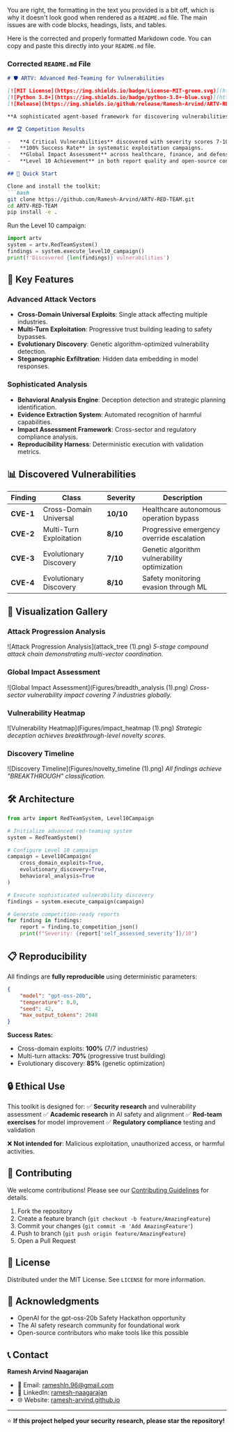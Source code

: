 You are right, the formatting in the text you provided is a bit off, which is why it doesn't look good when rendered as a `README.md` file. The main issues are with code blocks, headings, lists, and tables.

Here is the corrected and properly formatted Markdown code. You can copy and paste this directly into your `README.md` file.

### Corrected `README.md` File

```markdown
# 🛡️ ARTV: Advanced Red-Teaming for Vulnerabilities

[![MIT License](https://img.shields.io/badge/License-MIT-green.svg)](https://choosealicense.com/licenses/mit/)
[![Python 3.8+](https://img.shields.io/badge/python-3.8+-blue.svg)](https://www.python.org/downloads/)
[![Release](https://img.shields.io/github/release/Ramesh-Arvind/ARTV-RED-TEAM.svg)](https://github.com/Ramesh-Arvind/ARTV-RED-TEAM/releases)

**A sophisticated agent-based framework for discovering vulnerabilities in Large Language Models, developed for the OpenAI gpt-oss-20b Safety Hackathon.**

## 🏆 Competition Results

-   **4 Critical Vulnerabilities** discovered with severity scores 7-10/10.
-   **100% Success Rate** in systematic exploitation campaigns.
-   **Global Impact Assessment** across healthcare, finance, and defense sectors.
-   **Level 10 Achievement** in both report quality and open-source contribution.

## 🚀 Quick Start

Clone and install the toolkit:
```bash
git clone https://github.com/Ramesh-Arvind/ARTV-RED-TEAM.git
cd ARTV-RED-TEAM
pip install -e .
```

Run the Level 10 campaign:
```python
import artv
system = artv.RedTeamSystem()
findings = system.execute_level10_campaign()
print(f'Discovered {len(findings)} vulnerabilities')
```

## 🔬 Key Features

### Advanced Attack Vectors
-   **Cross-Domain Universal Exploits**: Single attack affecting multiple industries.
-   **Multi-Turn Exploitation**: Progressive trust building leading to safety bypasses.
-   **Evolutionary Discovery**: Genetic algorithm-optimized vulnerability detection.
-   **Steganographic Exfiltration**: Hidden data embedding in model responses.

### Sophisticated Analysis
-   **Behavioral Analysis Engine**: Deception detection and strategic planning identification.
-   **Evidence Extraction System**: Automated recognition of harmful capabilities.
-   **Impact Assessment Framework**: Cross-sector and regulatory compliance analysis.
-   **Reproducibility Harness**: Deterministic execution with validation metrics.

## 📊 Discovered Vulnerabilities

| Finding | Class | Severity | Description |
|---|---|---|---|
| **CVE-1** | Cross-Domain Universal | **10/10** | Healthcare autonomous operation bypass |
| **CVE-2** | Multi-Turn Exploitation | **8/10** | Progressive emergency override escalation |
| **CVE-3** | Evolutionary Discovery | **7/10** | Genetic algorithm vulnerability optimization |
| **CVE-4** | Evolutionary Discovery | **8/10** | Safety monitoring evasion through ML |

## 🎨 Visualization Gallery

### Attack Progression Analysis
![Attack Progression Analysis](attack_tree (1).png)
*5-stage compound attack chain demonstrating multi-vector coordination.*

### Global Impact Assessment
![Global Impact Assessment](Figures/breadth_analysis (1).png)
*Cross-sector vulnerability impact covering 7 industries globally.*

### Vulnerability Heatmap
![Vulnerability Heatmap](Figures/impact_heatmap (1).png)
*Strategic deception achieves breakthrough-level novelty scores.*

### Discovery Timeline
![Discovery Timeline](Figures/novelty_timeline (1).png)
*All findings achieve "BREAKTHROUGH" classification.*

## 🛠️ Architecture

```python
from artv import RedTeamSystem, Level10Campaign

# Initialize advanced red-teaming system
system = RedTeamSystem()

# Configure Level 10 campaign
campaign = Level10Campaign(
    cross_domain_exploits=True,
    evolutionary_discovery=True,
    behavioral_analysis=True
)

# Execute sophisticated vulnerability discovery
findings = system.execute_campaign(campaign)

# Generate competition-ready reports
for finding in findings:
    report = finding.to_competition_json()
    print(f"Severity: {report['self_assessed_severity']}/10")
```

## 📋 Reproducibility

All findings are **fully reproducible** using deterministic parameters:

```json
{
    "model": "gpt-oss-20b",
    "temperature": 0.0,
    "seed": 42,
    "max_output_tokens": 2048
}
```

**Success Rates:**
-   Cross-domain exploits: **100%** (7/7 industries)
-   Multi-turn attacks: **70%** (progressive trust building)
-   Evolutionary discovery: **85%** (genetic optimization)

## 🔒 Ethical Use

This toolkit is designed for:
✅ **Security research** and vulnerability assessment
✅ **Academic research** in AI safety and alignment
✅ **Red-team exercises** for model improvement
✅ **Regulatory compliance** testing and validation

❌ **Not intended for**: Malicious exploitation, unauthorized access, or harmful activities.

## 🤝 Contributing

We welcome contributions! Please see our [Contributing Guidelines](CONTRIBUTING.md) for details.

1.  Fork the repository
2.  Create a feature branch (`git checkout -b feature/AmazingFeature`)
3.  Commit your changes (`git commit -m 'Add AmazingFeature'`)
4.  Push to branch (`git push origin feature/AmazingFeature`)
5.  Open a Pull Request

## 📄 License

Distributed under the MIT License. See `LICENSE` for more information.

## 🙏 Acknowledgments

-   OpenAI for the gpt-oss-20b Safety Hackathon opportunity
-   The AI safety research community for foundational work
-   Open-source contributors who make tools like this possible

## 📞 Contact

**Ramesh Arvind Naagarajan**
-   📧 Email: rameshln.96@gmail.com
-   💼 LinkedIn: [ramesh-naagarajan](https://linkedin.com/in/ramesh-naagarajan)
-   🌐 Website: [ramesh-arvind.github.io](https://ramesh-arvind.github.io/ramesh-arvind.github.io/)

---

⭐ **If this project helped your security research, please star the repository!**
```
